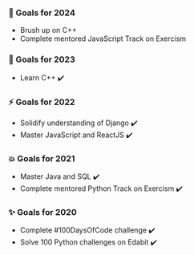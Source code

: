 ### 🌸 Goals for 2024
* Brush up on C++
* Complete mentored JavaScript Track on Exercism
  
### 🌈 Goals for 2023
* Learn C++ ✔️

### ⚡ Goals for 2022
* Solidify understanding of Django ✔️
* Master JavaScript and ReactJS ✔️

### 💥 Goals for 2021
* Master Java and SQL ✔️
* Complete mentored Python Track on Exercism ✔️

### ✨ Goals for 2020
* Complete #100DaysOfCode challenge ✔️
* Solve 100 Python challenges on Edabit ✔️
